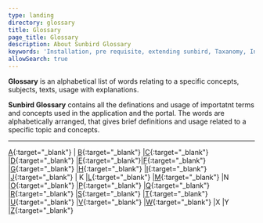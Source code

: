 ```yaml
---
type: landing
directory: glossary
title: Glossary 
page_title: Glossary
description: About Sunbird Glossary
keywords: 'Installation, pre requisite, extending sunbird, Taxanomy, Infra, attributes'
allowSearch: true
---
```


**Glossary** is an alphabetical list of words relating to a specific concepts, subjects, texts, usage with explanations. 

**Sunbird Glossary** contains all the definations and usage of importatnt terms and concepts used in the application and the portal. The words are alphabetically arranged, that gives brief definitions and usage related to a specific topic and concepts. 

---

[A](glossary/a){:target="_blank"} | [B](glossary/b){:target="_blank"}  |[C](glossary/c){:target="_blank"}  |[D](glossary/d){:target="_blank"} |[E](glossary/e){:target="_blank"}|[F](glossary/f){:target="_blank"} |[G](glossary/g){:target="_blank"} |[H](glossary/h){:target="_blank"}  |[I](glossary/i){:target="_blank"}  |[J](glossary/j){:target="_blank"} | K  |[L](glossary/l){:target="_blank"}  |[M](glossary/m){:target="_blank"}  |N  |[O](glossary/o){:target="_blank"}  |[P](glossary/p){:target="_blank"}  |[Q](glossary/q){:target="_blank"}  |[R](glossary/r){:target="_blank"}  |[S](glossary/s){:target="_blank"}  |[T](glossary/t){:target="_blank"}  |[U](glossary/u){:target="_blank"}  |[V](glossary/v){:target="_blank"}  |[W](glossary/w){:target="_blank"}  |X  |Y  |[Z](glossary/z){:target="_blank"}
 














